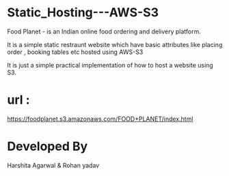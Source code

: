 # Static_Hosting---AWS-S3
Food Planet - is an Indian online food ordering and delivery platform.

It is a simple static restraunt website which have basic attributes like placing order , booking tables etc hosted using AWS-S3

It is just a simple practical implementation of how to host a website using S3.
# url :
https://foodplanet.s3.amazonaws.com/FOOD+PLANET/index.html
# Developed By 
Harshita Agarwal & Rohan yadav
